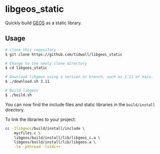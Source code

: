 # libgeos_static

Quickly build [GEOS](https://github.com/libgeos/geos) as a static library.

## Usage

```sh
# clone this repository
$ git clone https://github.com/tidwall/libgeos_static

# Change to the newly clone directory
$ cd libgeos_static 

# Download libgeos using a version or branch, such as 3.11 or main.
$ ./download.sh 3.11

# Build libgeos
$ ./build.sh
```

You can now find the include files and static libraries in the `build/install` directory.

To link the libraries to your project:

```sh
cc -Ilibgeos/build/install/include \
    mycfiles.c \
    libgeos/build/install/lib/libgeos_c.a \
    libgeos/build/install/lib/libgeos.a \
    -lm -pthread -lstdc++
```


